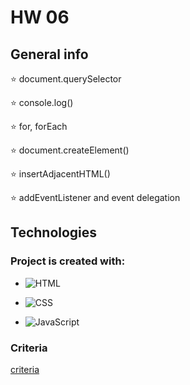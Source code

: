 # HW 06 


## General info

:star: document.querySelector

:star: console.log()

:star: for, forEach

:star: document.createElement()

:star: insertAdjacentHTML()

:star: addEventListener and event delegation


## Technologies


### Project is created with:

- ![HTML](https://img.shields.io/badge/-HTML-05122A?style=flat&logo=HTML5)&nbsp;

- ![CSS](https://img.shields.io/badge/-CSS-05122A?style=flat&logo=CSS3&logoColor=1572B6)&nbsp;
 
- ![JavaScript](https://img.shields.io/badge/-JavaScript-05122A?style=flat&logo=javascript)&nbsp;

 
### Criteria

[criteria](https://github.com/goitacademy/javascript-homework/blob/main/v2/06/README.en.md )
